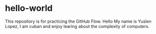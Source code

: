 # hello-world
This repository is for practicing the GitHub Flow.
Hello My name is Yuslen Lopez, I am cuban and enjoy learing about the complexity of computers. 
